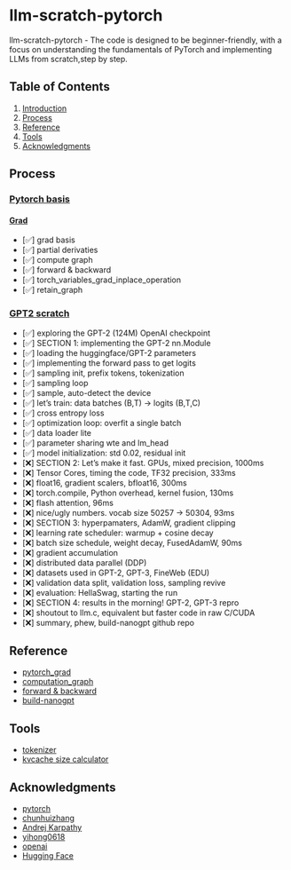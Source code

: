 # llm-scratch-pytorch
llm-scratch-pytorch - The code is designed to be beginner-friendly, with a focus on understanding the fundamentals of PyTorch and implementing LLMs from scratch,step by step.

## Table of Contents
1. [Introduction](#introduction)
2. [Process](#process)
3. [Reference](#reference)
4. [Tools](#tools)
5. [Acknowledgments](#acknowledgments)

## Process
### [Pytorch basis](https://github.com/skyloevil/llm-scratch-pytorch/tree/main/pytorch_basis)
#### [Grad](https://github.com/skyloevil/llm-scratch-pytorch/tree/main/pytorch_basis/computation_gragh)
- [✅] grad basis
- [✅] partial derivaties
- [✅] compute graph
- [✅] forward & backward
- [✅] torch_variables_grad_inplace_operation
- [✅] retain_graph

### [GPT2 scratch](https://github.com/skyloevil/llm-scratch-pytorch/tree/main/pytorch_gp2_from_scratch)
- [✅] exploring the GPT-2 (124M) OpenAI checkpoint
- [✅] SECTION 1: implementing the GPT-2 nn.Module
- [✅] loading the huggingface/GPT-2 parameters
- [✅] implementing the forward pass to get logits
- [✅] sampling init, prefix tokens, tokenization
- [✅] sampling loop
- [✅] sample, auto-detect the device
- [✅] let’s train: data batches (B,T) → logits (B,T,C)
- [✅] cross entropy loss
- [✅] optimization loop: overfit a single batch
- [✅] data loader lite
- [✅] parameter sharing wte and lm_head
- [✅] model initialization: std 0.02, residual init
- [❌] SECTION 2: Let’s make it fast. GPUs, mixed precision, 1000ms
- [❌] Tensor Cores, timing the code, TF32 precision, 333ms
- [❌] float16, gradient scalers, bfloat16, 300ms
- [❌] torch.compile, Python overhead, kernel fusion, 130ms
- [❌] flash attention, 96ms
- [❌] nice/ugly numbers. vocab size 50257 → 50304, 93ms
- [❌] SECTION 3: hyperpamaters, AdamW, gradient clipping
- [❌] learning rate scheduler: warmup + cosine decay
- [❌] batch size schedule, weight decay, FusedAdamW, 90ms
- [❌] gradient accumulation
- [❌] distributed data parallel (DDP)
- [❌] datasets used in GPT-2, GPT-3, FineWeb (EDU)
- [❌] validation data split, validation loss, sampling revive
- [❌] evaluation: HellaSwag, starting the run
- [❌] SECTION 4: results in the morning! GPT-2, GPT-3 repro
- [❌] shoutout to llm.c, equivalent but faster code in raw C/CUDA
- [❌] summary, phew, build-nanogpt github repo

## Reference
- [pytorch_grad](https://github.com/chunhuizhang/bilibili_vlogs/tree/master/learn_torch/grad)
- [computation_graph](https://github.com/chunhuizhang/bilibili_vlogs/blob/master/learn_torch/grad/03_computation_graph.ipynb)
- [forward & backward](https://github.com/chunhuizhang/bilibili_vlogs/blob/master/learn_torch/grad/04_backward_step.ipynb)
- [build-nanogpt](https://github.com/karpathy/build-nanogpt)

## Tools
- [tokenizer](https://tiktokenizer.vercel.app/)
- [kvcache size calculator](https://lmcache.ai/kv_cache_calculator.html)

## Acknowledgments
- [pytorch](https://github.com/pytorch)
- [chunhuizhang](https://github.com/chunhuizhang)
- [Andrej Karpathy](https://github.com/karpathy)
- [yihong0618](https://github.com/yihong0618)
- [openai](https://github.com/openai)
- [Hugging Face](https://github.com/huggingface)
